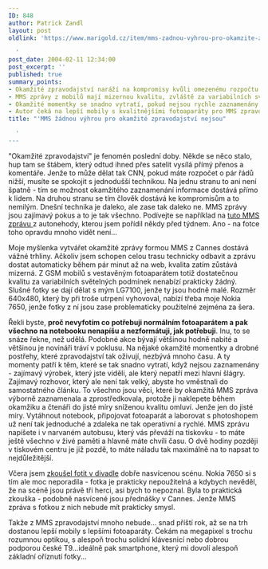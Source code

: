 ```yaml
---
ID: 848
author: Patrick Zandl
layout: post
oldlink: 'https://www.marigold.cz/item/mms-zadnou-vyhrou-pro-okamzite-zpravodajstvi-nejsou

  '
post_date: 2004-02-11 12:34:00
post_excerpt: ''
published: true
summary_points:
- Okamžité zpravodajství naráží na kompromisy kvůli omezenému rozpočtu a technice.
- MMS zprávy z mobilů mají mizernou kvalitu, zvláště za variabilních světelných podmínek.
- Okamžité momentky se snadno vytratí, pokud nejsou rychle zaznamenány.
- Autor čeká na lepší mobily s kvalitnějšími fotoaparáty pro MMS zpravodajství.
title: "'MMS žádnou výhrou pro okamžité zpravodajství nejsou"

  '
---
```


<p>
"Okamžité zpravodajství" je fenomén poslední doby. Někde se něco stalo, hup tam se štábem, který odtud ihned přes satelit vysílá přímý přenos a komentáře. Jenže to může dělat tak CNN, pokud máte rozpočet o pár řádů nižší, musíte se spokojit s jednodušší technikou. Na jednu stranu to ani není špatně - tím se možnost okamžitého zaznamenání informace dostává přímo k lidem. Na druhou stranu se tím člověk dostává ke kompromisům a to nemilým. Dnešní technika je daleko, ale zase tak daleko ne. MMS zprávy jsou zajímavý pokus a to je tak všechno. Podívejte se například na <A href="/mms.html?id=10">tuto MMS zprávu </A>z autonehody, kterou jsem pořídil někdy před týdnem. Ano - na fotce toho opravdu mnoho vidět není...</p>

<p>
Moje myšlenka vytvářet okamžité zprávy formou MMS z Cannes dostává vážné trhliny. Ačkoliv jsem schopen celou trasu technicky odbavit a zprávu dostat automaticky během pár minut až na web, kvalita zatím zůstává mizerná. Z GSM mobilů s vestavěným fotoaparátem totiž dostatečnou kvalitu za variabilních světelných podmínek nenabízí prakticky žádný. Slušné fotky se dají dělat s mým LG7100, jenže ty jsou hodně malé. Rozměr 640x480, který by při troše utrpení vyhovoval, nabízí třeba moje Nokia 7650, jenže fotky z ní jsou zase problematicky použitelné zejména za šera. </p>

<p>
Řekli byste, <STRONG>proč nevyfotím co potřebuji normálním fotoaparátem a pak všechno na notebooku nenapíšu a nezformátuji, jak potřebuji</STRONG>. Inu, to se snáze řekne, než udělá. Podobné akce bývají většinou hodně nabité a většinou je novináři tráví&#160;v poklusu. Na nějaké okamžité momentky a drobné postřehy, které zpravodajství tak oživují, nezbývá mnoho času. A ty momenty patří k těm, které se tak snadno vytratí, když nejsou zaznamenány - zajímavý výrobek, který jste viděli, ale který nepatří mezi hlavní šlágry. Zajímavý rozhovor, který ale není tak velký, abyste ho vměstnali do samostatného článku. To všechno jsou věci, které by okamžitá MMS zpráva výborně zaznamenala a zprostředkovala, protože ji naklepete během okamžiku a čtenáři do jisté míry sníženou kvalitu omluví. Jenže jen do jisté míry. Vytáhnout notebook, připojovat fotoaparát a laborovat s photoshopem už není tak jednoduché a zdaleka ne tak operativní a rychlé. MMS zprávu napíšete i v narvaném autobusu, který vás převáží na tiskovku - to máte ještě všechno v živé paměti a hlavně máte chvíli času. O dvě hodiny později v tiskovém centru je již pozdě, to máte náladu tak maximálně na to napsat to nejdůležitější. </p>

<p>
Včera jsem <A href="/mms.html?id=12">zkoušel fotit v divadle</A> dobře nasvícenou scénu. Nokia 7650 si s tím ale moc neporadila - fotka je prakticky nepoužitelná a kdybych nevěděl, že na scéně jsou právě tři herci, asi bych to nepoznal. Byla to praktická zkouška - podobně nasvícené jsou přednášky v Cannes. Jenže MMS zpráva s fotkou&#160;z nich nebude mít prakticky smysl. </p>

<p>
Takže z MMS zpravodajství mnoho nebude... snad příští rok, až se na trh dostanou lepší mobily s lepšími fotoaparáty. Čekám na megapixel s trochu rozumnou optikou,&#160;s alespoň trochu solidní klávesnicí nebo dobrou podporou české T9...ideálně pak smartphone, který mi dovolí alespoň základní oříznutí fotky...</p>